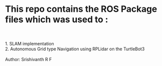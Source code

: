 # This repo contains the ROS Package files which was used to :
<br>

<br>
1. SLAM implementation
<br>
2. Autonomous Grid type Navigation using RPLidar on the TurtleBot3
<br>

<br>
Author: Srishivanth R F 
